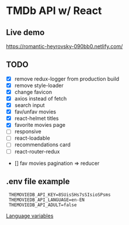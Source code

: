 # TMDb API w/ React

## Live demo

https://romantic-heyrovsky-090bb0.netlify.com/

## TODO

* [x] remove redux-logger from production build
* [x] remove style-loader
* [x] change favicon
* [x] axios instead of fetch
* [x] search input
* [x] fav/unfav movies
* [x] react-helmet titles
* [x] favorite movies page
* [ ] responsive
* [ ] react-loadable
* [ ] recommendations card
* [ ] react-router-redux
* [] fav movies pagination => reducer

## .env file example

     THEMOVIEDB_API_KEY=8SUisSHs7sSIsioSPsms
     THEMOVIEDB_API_LANGUAGE=en-EN
     THEMOVIEDB_API_ADULT=false

[Language variables](https://developers.themoviedb.org/3/getting-started/languages)

